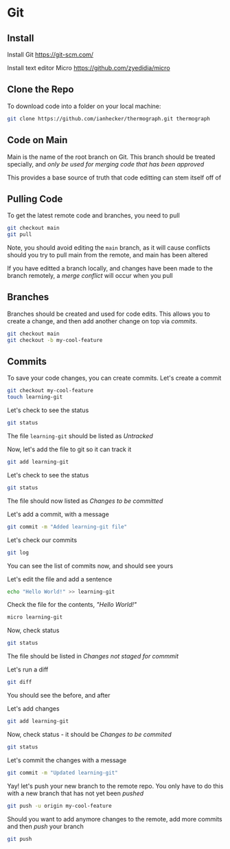 # Git

## Install

Install Git https://git-scm.com/

Install text editor Micro https://github.com/zyedidia/micro

## Clone the Repo

To download code into a folder on your local machine:

```bash
git clone https://github.com/ianhecker/thermograph.git thermograph
```

## Code on Main

Main is the name of the root branch on Git. This branch should be treated
specially, and *only be used for merging code that has been approved*

This provides a base source of truth that code editting can stem itself off of

## Pulling Code

To get the latest remote code and branches, you need to pull

```bash
git checkout main
git pull
```

Note, you should avoid editing the `main` branch, as it will cause conflicts
should you try to pull main from the remote, and main has been altered

If you have editted a branch locally, and changes have been made to the branch
remotely, a *merge conflict* will occur when you pull

## Branches

Branches should be created and used for code edits. This allows you to create
a change, and then add another change on top via *commits*.

```bash
git checkout main
git checkout -b my-cool-feature
```

## Commits

To save your code changes, you can create commits. Let's create a commit

```bash
git checkout my-cool-feature
touch learning-git
```

Let's check to see the status

```bash
git status
```

The file `learning-git` should be listed as *Untracked*

Now, let's add the file to git so it can track it

```bash
git add learning-git
```

Let's check to see the status

```bash
git status
```

The file should now listed as *Changes to be committed*

Let's add a commit, with a message

```bash
git commit -m "Added learning-git file"
```

Let's check our commits

```bash
git log
```

You can see the list of commits now, and should see yours

Let's edit the file and add a sentence

```bash
echo "Hello World!" >> learning-git
```

Check the file for the contents, *"Hello World!"*

```bash
micro learning-git
```

Now, check status

```bash
git status
```

The file should be listed in *Changes not staged for commmit*

Let's run a diff

```bash
git diff
```

You should see the before, and after

Let's add changes

```bash
git add learning-git
```

Now, check status - it should be *Changes to be commited*

```bash
git status
```

Let's commit the changes with a message

```bash
git commit -m "Updated learning-git"
```

Yay! let's push your new branch to the remote repo. You only have to do this
with a new branch that has not yet been *pushed*

```bash
git push -u origin my-cool-feature
```

Should you want to add anymore changes to the remote, add more commits and then
*push* your branch

```bash
git push
```
